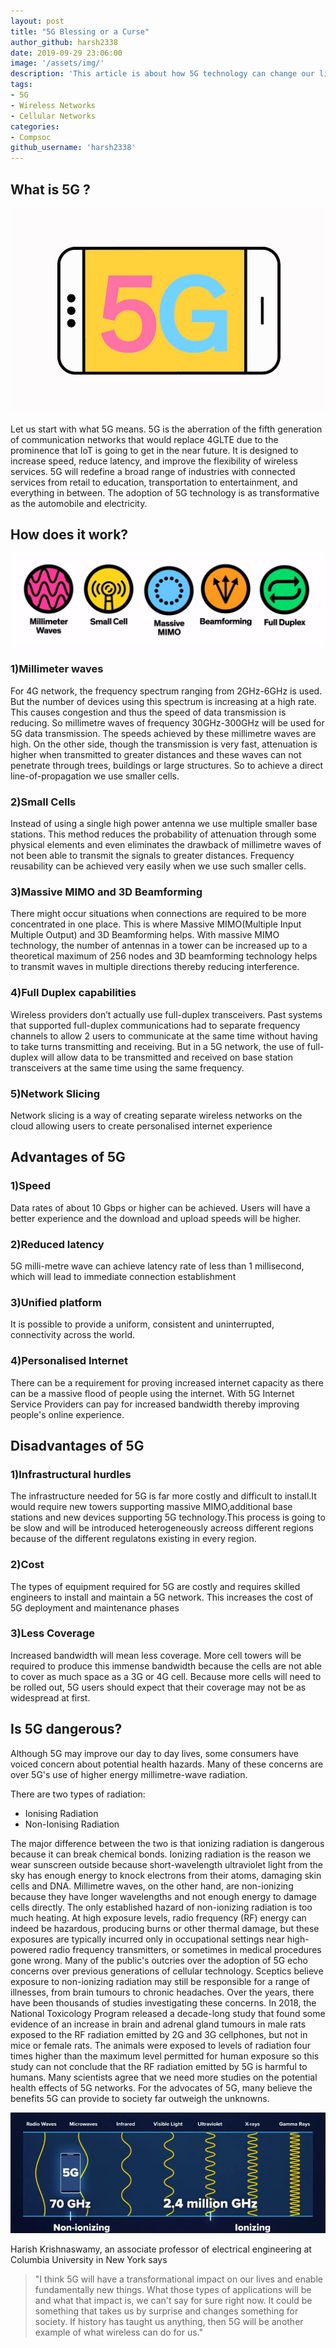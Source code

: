 ```yaml
---
layout: post
title: "5G Blessing or a Curse"
author_github: harsh2338
date: 2019-09-29 23:06:00
image: '/assets/img/'
description: 'This article is about how 5G technology can change our lives'
tags:
- 5G
- Wireless Networks
- Cellular Networks
categories:
- Compsoc
github_username: 'harsh2338'
---
```


## What is 5G ?

![5G](/blog/assets/img/5G-blessing-or-curse/5G.jpg)

Let us start with what 5G means. 5G is the aberration of the fifth generation of communication networks that would replace 4GLTE due to the prominence that IoT is going to get in the near future. It is designed to increase speed, reduce latency, and improve the flexibility of wireless services. 5G will redefine a broad range of industries with connected services from retail to education, transportation to entertainment, and everything in between. The adoption of 5G technology is as transformative as the automobile and electricity.

## How does it work?
![Technical-Innovations](/blog/assets/img/5G-blessing-or-curse/Technical-Innovations.jpg)
### 1)Millimeter waves
For 4G network, the frequency spectrum ranging from 2GHz-6GHz is used. But the number of devices using this spectrum is increasing at a high rate. This causes congestion and thus the speed of data transmission is reducing. So millimetre waves of frequency 30GHz-300GHz will be used for 5G data transmission. The speeds achieved by these millimetre waves are high. On the other side, though the transmission is very fast, attenuation is higher when transmitted to greater distances and these waves can not penetrate through trees, buildings or large structures. So to achieve a direct line-of-propagation we use smaller cells. 

### 2)Small Cells
Instead of using a single high power antenna we use multiple smaller base stations. This method reduces the probability of attenuation through some physical elements and even eliminates the drawback of millimetre waves of not been able to transmit the signals to greater distances. Frequency reusability can be achieved very easily when we use such smaller cells.

### 3)Massive MIMO and 3D Beamforming
There might occur situations when connections are required to be more concentrated in one place. This is where Massive MIMO(Multiple Input Multiple Output) and 3D Beamforming helps. With massive MIMO technology, the number of antennas in a tower can be increased up to a theoretical maximum of 256 nodes and 3D beamforming technology helps to transmit waves in multiple directions thereby reducing interference.

### 4)Full Duplex capabilities
Wireless providers don’t actually use full-duplex transceivers. Past systems that supported full-duplex communications had to separate frequency channels to allow 2 users to communicate at the same time without having to take turns transmitting and receiving. But in a 5G network, the use of full-duplex will allow data to be transmitted and received on base station transceivers at the same time using the same frequency. 

### 5)Network Slicing
Network slicing is a way of creating separate wireless networks on the cloud allowing users to create personalised internet experience

## Advantages of 5G

### 1)Speed
Data rates of about 10 Gbps or higher can be achieved. Users will have a better experience and the download and upload speeds will be higher.

### 2)Reduced latency
5G milli-metre wave can achieve latency rate of less than 1 millisecond, which will lead to immediate connection establishment

### 3)Unified platform
It is possible to provide a uniform, consistent and uninterrupted, connectivity across the world.

### 4)Personalised Internet
There can be a requirement for proving increased internet capacity as there can be a massive flood of people using the internet. With 5G Internet Service Providers can pay for increased bandwidth thereby improving people's online experience.

## Disadvantages of 5G

### 1)Infrastructural hurdles
The infrastructure needed for 5G is far more costly and difficult to install.It would require new towers supporting massive MIMO,additional base stations and new devices supporting 5G technology.This process is going to be slow and will be introduced heterogeneously acreoss different regions because of the different regulatons existing in every region.

### 2)Cost
The types of equipment required for 5G are costly and requires skilled engineers to install and maintain a 5G network. This increases the cost of 5G deployment and maintenance phases

### 3)Less Coverage
Increased bandwidth will mean less coverage. More cell towers will be required to produce this immense bandwidth because the cells are not able to cover as much space as a 3G or 4G cell. Because more cells will need to be rolled out, 5G users should expect that their coverage may not be as widespread at first.

## Is 5G dangerous?
Although 5G may improve our day to day lives, some consumers have voiced concern about potential health hazards. Many of these concerns are over 5G's use of higher energy millimetre-wave radiation.

There are two types of radiation:
* Ionising Radiation
* Non-Ionising Radiation

The major difference between the two is that ionizing radiation is dangerous because it can break chemical bonds. Ionizing radiation is the reason we wear sunscreen outside because short-wavelength ultraviolet light from the sky has enough energy to knock electrons from their atoms, damaging skin cells and DNA. Millimetre waves, on the other hand, are non-ionizing because they have longer wavelengths and not enough energy to damage cells directly. The only established hazard of non-ionizing radiation is too much heating. At high exposure levels, radio frequency (RF) energy can indeed be hazardous, producing burns or other thermal damage, but these exposures are typically incurred only in occupational settings near high-powered radio frequency transmitters, or sometimes in medical procedures gone wrong. Many of the public's outcries over the adoption of 5G echo concerns over previous generations of cellular technology. Sceptics believe exposure to non-ionizing radiation may still be responsible for a range of illnesses, from brain tumours to chronic headaches. Over the years, there have been thousands of studies investigating these concerns.
In 2018, the National Toxicology Program released a decade-long study that found some evidence of an increase in brain and adrenal gland tumours in male rats exposed to the RF radiation emitted by 2G and 3G cellphones, but not in mice or female rats. The animals were exposed to levels of radiation four times higher than the maximum level permitted for human exposure so this study can not conclude that the RF radiation emitted by 5G is harmful to humans. Many scientists agree that we need more studies on the potential health effects of 5G networks. For the advocates of 5G, many believe the benefits 5G can provide to society far outweigh the unknowns.

![wave comparison](/blog/assets/img/5G-blessing-or-curse/spectrum.jpg)

Harish Krishnaswamy, an associate professor of electrical engineering at Columbia University in New York says
>"I think 5G will have a transformational impact on our lives and enable fundamentally new things. 
>What those types of applications will be and what that impact is, we can't say for sure right now. 
>It could be something that takes us by surprise and changes something for society. If history has 
>taught us anything, then 5G will be another example of what wireless can do for us."


